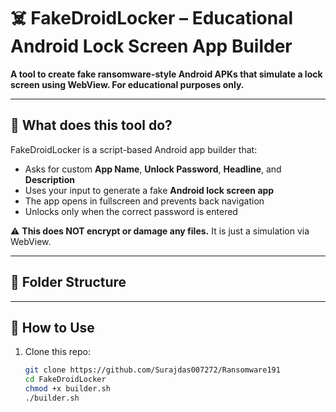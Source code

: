 # ☠️ FakeDroidLocker – Educational Android Lock Screen App Builder

**A tool to create fake ransomware-style Android APKs that simulate a lock screen using WebView. For educational purposes only.**

---

## 📱 What does this tool do?

FakeDroidLocker is a script-based Android app builder that:

- Asks for custom **App Name**, **Unlock Password**, **Headline**, and **Description**
- Uses your input to generate a fake **Android lock screen app**
- The app opens in fullscreen and prevents back navigation
- Unlocks only when the correct password is entered

⚠️ **This does NOT encrypt or damage any files.** It is just a simulation via WebView.

---

## 📂 Folder Structure



---

## 🚀 How to Use

1. Clone this repo:
   ```bash
   git clone https://github.com/Surajdas007272/Ransomware191
   cd FakeDroidLocker
   chmod +x builder.sh
   ./builder.sh
